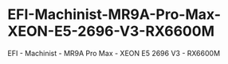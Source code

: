 # EFI-Machinist-MR9A-Pro-Max-XEON-E5-2696-V3-RX6600M
EFI - Machinist - MR9A Pro Max - XEON E5 2696 V3 - RX6600M
